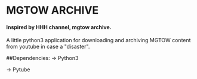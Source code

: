 # MGTOW ARCHIVE
#### Inspired by HHH channel, mgtow archive.
A little python3 application for downloading and 
archiving MGTOW content from youtube in case a 
"disaster".

##Dependencies:
-> Python3

-> Pytube